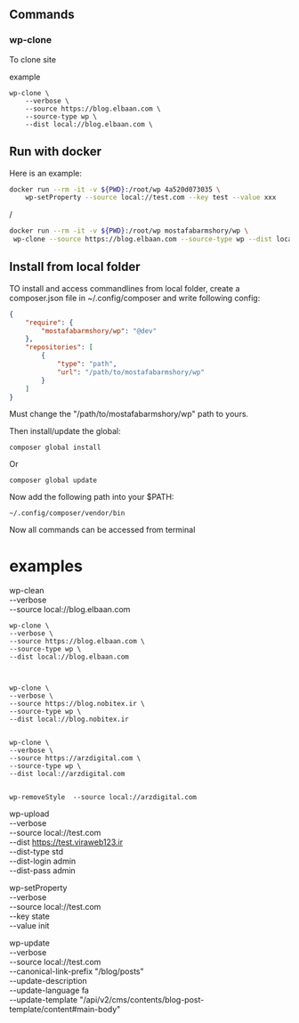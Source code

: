 

## Commands

### wp-clone

To clone site

example 

```shell
wp-clone \
	--verbose \
	--source https://blog.elbaan.com \
	--source-type wp \
	--dist local://blog.elbaan.com \
```

### 


## Run with docker

Here is an example:

```bash
docker run --rm -it -v ${PWD}:/root/wp 4a520d073035 \
	wp-setProperty --source local://test.com --key test --value xxx
```

/


```bash
docker run --rm -it -v ${PWD}:/root/wp mostafabarmshory/wp \
 wp-clone --source https://blog.elbaan.com --source-type wp --dist local://blog.elbaan.com
```

## Install from local folder

TO install and access commandlines from local folder, create a composer.json file in ~/.config/composer 
and write following config:

```json
{
    "require": {
        "mostafabarmshory/wp": "@dev"
    },
    "repositories": [
        {
            "type": "path",
            "url": "/path/to/mostafabarmshory/wp"
        }
    ]
}
```

Must change the "/path/to/mostafabarmshory/wp" path to yours.

Then install/update the global:

```shell
composer global install
```

Or

```shell
composer global update
```

Now add the following path into your $PATH:

```
~/.config/composer/vendor/bin
```

Now all commands can be accessed from terminal



# examples


wp-clean \
	--verbose \
	--source local://blog.elbaan.com
	
	wp-clone \
	--verbose \
	--source https://blog.elbaan.com \
	--source-type wp \
	--dist local://blog.elbaan.com 
	
	
	
	wp-clone \
	--verbose \
	--source https://blog.nobitex.ir \
	--source-type wp \
	--dist local://blog.nobitex.ir
	
	
	wp-clone \
	--verbose \
	--source https://arzdigital.com \
	--source-type wp \
	--dist local://arzdigital.com
	
	
	wp-removeStyle  --source local://arzdigital.com

	
	
wp-upload \
 --verbose \
 --source local://test.com \
 --dist https://test.viraweb123.ir \
 --dist-type std \
 --dist-login admin \
 --dist-pass admin
	
wp-setProperty \
	--verbose \
	--source local://test.com \
	--key state \
	--value init
	
wp-update \
 --verbose \
 --source local://test.com \
 --canonical-link-prefix "/blog/posts" \
 --update-description \
 --update-language fa \
 --update-template "/api/v2/cms/contents/blog-post-template/content#main-body"
	
	